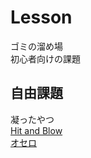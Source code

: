 # Lesson

ゴミの溜め場<br>
初心者向けの課題<br>

## 自由課題

凝ったやつ<br>
[Hit and Blow](https://github.com/fa0311/Lesson/blob/master/2022-06/k06SP.java)<br>
[オセロ](https://github.com/fa0311/Lesson/blob/master/2022-07/othello.java)<br>
